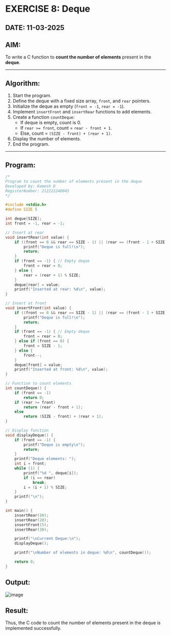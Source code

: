 #  EXERCISE 8: Deque

##  DATE: 11-03-2025

##  AIM:
To write a C function to **count the number of elements** present in the **deque**.

---

##  Algorithm:
1. Start the program.
2. Define the deque with a fixed size array, `front`, and `rear` pointers.
3. Initialize the deque as empty (`front = -1`, `rear = -1`).
4. Implement `insertFront` and `insertRear` functions to add elements.
5. Create a function `countDeque`:
   - If deque is empty, count is 0.
   - If `rear >= front`, count = `rear - front + 1`.
   - Else, count = `(SIZE - front) + (rear + 1)`.
6. Display the number of elements.
7. End the program.

---

## Program:
```c
/*
Program to count the number of elements present in the deque
Developed by: Kamesh D
RegisterNumber: 212222240043
*/

#include <stdio.h>
#define SIZE 5

int deque[SIZE];
int front = -1, rear = -1;

// Insert at rear
void insertRear(int value) {
    if ((front == 0 && rear == SIZE - 1) || (rear == (front - 1 + SIZE) % SIZE)) {
        printf("Deque is full!\n");
        return;
    }
    if (front == -1) { // Empty deque
        front = rear = 0;
    } else {
        rear = (rear + 1) % SIZE;
    }
    deque[rear] = value;
    printf("Inserted at rear: %d\n", value);
}

// Insert at front
void insertFront(int value) {
    if ((front == 0 && rear == SIZE - 1) || (rear == (front - 1 + SIZE) % SIZE)) {
        printf("Deque is full!\n");
        return;
    }
    if (front == -1) { // Empty deque
        front = rear = 0;
    } else if (front == 0) {
        front = SIZE - 1;
    } else {
        front--;
    }
    deque[front] = value;
    printf("Inserted at front: %d\n", value);
}

// Function to count elements
int countDeque() {
    if (front == -1)
        return 0;
    if (rear >= front)
        return (rear - front + 1);
    else
        return (SIZE - front) + (rear + 1);
}

// Display function
void displayDeque() {
    if (front == -1) {
        printf("Deque is empty\n");
        return;
    }
    printf("Deque elements: ");
    int i = front;
    while (1) {
        printf("%d ", deque[i]);
        if (i == rear)
            break;
        i = (i + 1) % SIZE;
    }
    printf("\n");
}

int main() {
    insertRear(10);
    insertRear(20);
    insertFront(5);
    insertRear(30);

    printf("\nCurrent Deque:\n");
    displayDeque();

    printf("\nNumber of elements in deque: %d\n", countDeque());

    return 0;
}
```

## Output:

![image](https://github.com/user-attachments/assets/eb136ec8-fa83-4200-9fd8-ca21918bb87b)

## Result:
Thus, the C code to count the number of elements present in the deque is implemented successfully.

